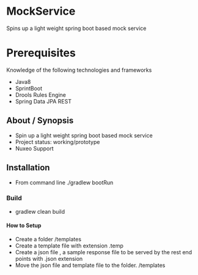 # MockService
Spins up a light weight spring boot based mock service  

# Prerequisites
Knowledge of the following technologies and frameworks

* Java8
* SprintBoot
* Drools Rules Engine
* Spring Data JPA REST


## About / Synopsis

* Spin up a light weight spring boot based mock service
* Project status: working/prototype
* Nuxeo Support



## Installation

* From command line ./gradlew bootRun



### Build

*  gradlew clean build



#### How to Setup

*  Create a folder /templates
*  Create a template file with extension .temp
*  Create a json file , a sample response file to be served by the rest end points with .json extension
*  Move the json file and template file to the folder. /templates
